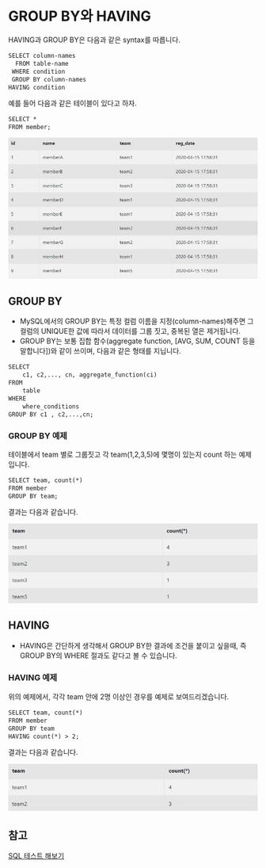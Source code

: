 # GROUP BY와 HAVING
HAVING과 GROUP BY은 다음과 같은 syntax를 따릅니다.

```
SELECT column-names
  FROM table-name
 WHERE condition
 GROUP BY column-names
HAVING condition
```


예를 들어 다음과 같은 테이블이 있다고 하자.

```
SELECT *
FROM member;
```

![db_sql_groupby_having_1](/images/ComputerScience/Database/sql/db_sql_groupby_having_1.JPG)

## GROUP BY

* MySQL에서의 GROUP BY는 특정 컬럼 이름을 지정(column-names)해주면 그 컬럼의 UNIQUE한 값에 따라서 데이터를 그룹 짓고, 중복된 열은 제거됩니다.
* GROUP BY는 보통 집합 함수(aggregate function, [AVG, SUM, COUNT 등을 말합니다])와 같이 쓰이며, 다음과 같은 형태를 지닙니다.

```
SELECT
    c1, c2,..., cn, aggregate_function(ci)
FROM
    table
WHERE
    where_conditions
GROUP BY c1 , c2,...,cn;
```

### GROUP BY 예제
테이블에서 team 별로 그룹짓고 각 team(1,2,3,5)에 몇명이 있는지 count 하는 예제입니다. 

```
SELECT team, count(*)
FROM member
GROUP BY team;
```

결과는 다음과 같습니다.

![db_sql_groupby_having_2](/images/ComputerScience/Database/sql/db_sql_groupby_having_2.JPG)

## HAVING
* HAVING은 간단하게 생각해서 GROUP BY한 결과에 조건을 붙이고 싶을때, 즉 GROUP BY의 WHERE 절과도 같다고 볼 수 있습니다.

### HAVING 예제
위의 예제에서, 각각 team 안에 2명 이상인 경우를 예제로 보여드리겠습니다.

``` 
SELECT team, count(*)
FROM member
GROUP BY team
HAVING count(*) > 2;
```

결과는 다음과 같습니다.

![db_sql_groupby_having_3](/images/ComputerScience/Database/sql/db_sql_groupby_having_3.JPG)

## 참고
[SQL 테스트 해보기](https://sqltest.net/#988473)